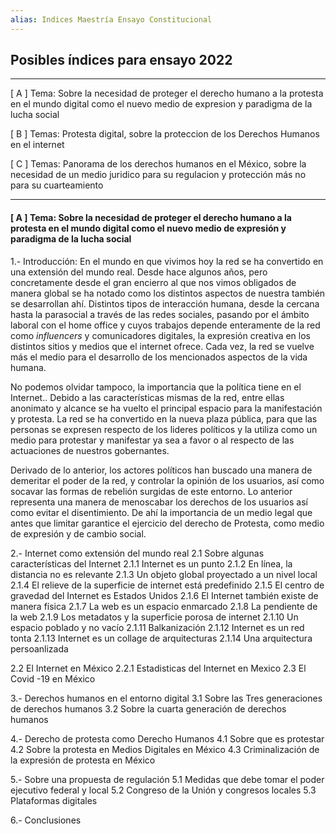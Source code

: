 ```yaml
---
alias: Indices Maestría Ensayo Constitucional
---
```


## Posibles índices para ensayo 2022
---


[ A ]
Tema: Sobre la necesidad de proteger el derecho humano a la protesta en el mundo digital
como el nuevo medio de expresion y paradigma de la lucha social

[ B ]
Temas: Protesta digital, sobre la proteccion de los Derechos Humanos en el internet

[ C ]
Temas: Panorama de los derechos humanos en el México, sobre la necesidad de un medio 
juridico para su regulacion y protección más no para su cuarteamiento

---

#### [ A ] Tema: Sobre la necesidad de proteger el derecho humano a la protesta en el mundo digital como el nuevo medio de expresión y paradigma de la lucha social

1.- Introducción:
En el mundo en que vivimos hoy la red se ha convertido en una extensión del mundo	real. Desde hace algunos años, pero concretamente desde el gran encierro al que nos vimos obligados de manera global se ha notado como los distintos aspectos de nuestra 	también se desarrollan ahí. Distintos tipos de interacción humana, desde la cercana hasta la parasocial a través de las redes sociales, pasando por el ámbito laboral con el home office y cuyos trabajos depende enteramente de la red como _influencers_ y comunicadores digitales, la expresión creativa en los distintos sitios y medios que el internet ofrece. Cada vez, la red se vuelve más el medio para el desarrollo de los mencionados aspectos de la vida humana.

No podemos olvidar tampoco, la importancia que la política tiene en el Internet.. Debido a las características mismas de la red, entre ellas anonimato y alcance 	se ha vuelto el principal espacio para la manifestación y protesta. La red se ha convertido en la nueva plaza pública, para que las personas se expresen respecto de los lideres políticos y la utiliza como un medio para protestar y manifestar ya sea a favor o al respecto de las actuaciones de nuestros gobernantes. 

Derivado de lo anterior, los actores políticos han buscado una manera de demeritar el poder de la red, y controlar la opinión de los usuarios, así como socavar las formas de rebelión surgidas de este entorno. Lo anterior representa una manera de 	menoscabar los derechos de los usuarios así como evitar el disentimiento. De ahí la importancia de un medio legal que antes que limitar garantice el ejercicio del derecho de Protesta, como medio de expresión y de cambio social.

2.- Internet como extensión del mundo real 
	2.1 Sobre algunas características del Internet
		2.1.1 Internet es un punto
		2.1.2 En línea, la distancia no es relevante
		2.1.3 Un objeto global proyectado a un nivel local
		2.1.4 El relieve de la superficie de internet está predefinido
		2.1.5 El centro de gravedad del Internet es Estados Unidos
		2.1.6 El Internet también existe de manera física
		2.1.7 La web es un espacio enmarcado
		2.1.8 La pendiente de la web
		2.1.9 Los metadatos y la superficie porosa de internet
		2.1.10 Un espacio poblado y no vacío
		2.1.11 Balkanización
		2.1.12 Internet es un red tonta
		2.1.13 Internet es un collage de arquitecturas
		2.1.14 Una arquitectura persoanlizada
				
2.2 El Internet en México
	2.2.1 Estadisticas del Internet en Mexico
2.3 El Covid -19 en México


3.- Derechos humanos en el entorno digital
3.1 Sobre las Tres generaciones de derechos humanos
3.2 Sobre la cuarta generación de derechos humanos

4.- Derecho de protesta como Derecho Humanos
4.1 Sobre que es protestar
4.2 Sobre la protesta en Medios Digitales en México
4.3 Criminalización de la expresión de protesta en México

5.- Sobre una propuesta de regulación
5.1 Medidas que debe tomar el poder ejecutivo federal y local
5.2 Congreso de la Unión y congresos locales
5.3 Plataformas digitales

6.- Conclusiones